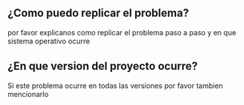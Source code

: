 ## ¿Como puedo replicar el problema?
por favor explicanos como replicar el problema paso a paso y en que sistema operativo ocurre
## ¿En que version del proyecto ocurre?
Si este problema ocurre en todas las versiones por favor tambien mencionarlo

